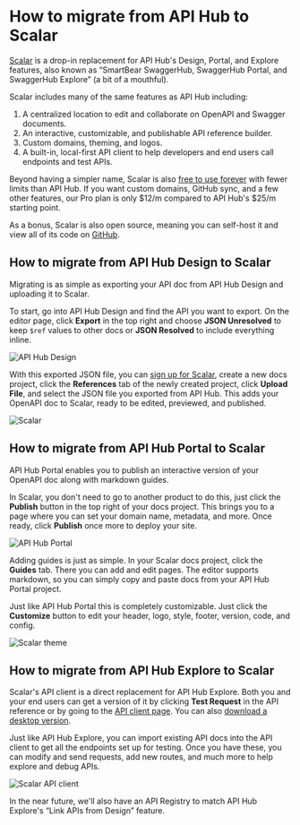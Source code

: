 # How to migrate from API Hub to Scalar

[Scalar](https://scalar.com/) is a drop-in replacement for API Hub's Design, Portal, and Explore features, also known as “SmartBear SwaggerHub, SwaggerHub Portal, and SwaggerHub Explore” (a bit of a mouthful). 

Scalar includes many of the same features as API Hub including:

1. A centralized location to edit and collaborate on OpenAPI and Swagger documents.
2. An interactive, customizable, and publishable API reference builder.
3. Custom domains, theming, and logos.
4. A built-in, local-first API client to help developers and end users call endpoints and test  APIs.

Beyond having a simpler name, Scalar is also [free to use forever](https://scalar.com/#pricing) with fewer limits than API Hub. If you want custom domains, GitHub sync, and a few other features, our Pro plan is only $12/m compared to API Hub's $25/m starting point.

As a bonus, Scalar is also open source, meaning you can self-host it and view all of its code on [GitHub](https://github.com/scalar/scalar). 

## How to migrate from API Hub Design to Scalar

Migrating is as simple as exporting your API doc from API Hub Design and uploading it to Scalar. 

To start, go into API Hub Design and find the API you want to export. On the editor page, click **Export** in the top right and choose **JSON Unresolved**  to keep `$ref` values to other docs or **JSON Resolved** to include everything inline.

![API Hub Design](https://cdn.scalar.com/images/blog/ah-design.png)

With this exported JSON file, you can [sign up for Scalar](https://dashboard.scalar.com/register), create a new docs project, click the **References** tab of the newly created project, click **Upload File**, and select the JSON file you exported from API Hub. This adds your OpenAPI doc to Scalar, ready to be edited, previewed, and published.

![Scalar](https://cdn.scalar.com/images/blog/ah-scalar.png)

## How to migrate from API Hub Portal to Scalar

API Hub Portal enables you to publish an interactive version of your OpenAPI doc along with markdown guides.

In Scalar, you don't need to go to another product to do this, just click the **Publish** button in the top right of your docs project. This brings you to a page where you can set your domain name, metadata, and more. Once ready, click **Publish** once more to deploy your site.

![API Hub Portal](https://cdn.scalar.com/images/blog/ah-portal.png)

Adding guides is just as simple. In your Scalar docs project, click the **Guides** tab. There you can add and edit pages. The editor supports markdown, so you can simply copy and paste docs from your API Hub Portal project.

Just like API Hub Portal this is completely customizable. Just click the **Customize** button to edit your header, logo, style, footer, version, code, and config. 

![Scalar theme](https://cdn.scalar.com/images/blog/ah-theme.png)

## How to migrate from API Hub Explore to Scalar

Scalar's API client is a direct replacement for API Hub Explore. Both you and your end users can get a version of it by clicking **Test Request** in the API reference or by going to the [API client page](https://client.scalar.com/). You can also [download a desktop version](https://scalar.com/download).

Just like API Hub Explore, you can import existing API docs into the API client to get all the endpoints set up for testing. Once you have these, you can modify and send requests, add new routes, and much more to help explore and debug APIs. 

![Scalar API client](https://cdn.scalar.com/images/blog/ah-client.png)

In the near future, we'll also have an API Registry to match API Hub Explore's “Link APIs from Design” feature.